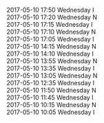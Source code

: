 2017-05-10 17:50 Wednesday  I  
2017-05-10 17:20 Wednesday  N  
2017-05-10 17:15 Wednesday  I  
2017-05-10 17:10 Wednesday  N  
2017-05-10 17:05 Wednesday  I  
2017-05-10 14:15 Wednesday  N  
2017-05-10 14:10 Wednesday  I  
2017-05-10 13:55 Wednesday  N  
2017-05-10 13:35 Wednesday  I  
2017-05-10 13:05 Wednesday  N  
2017-05-10 12:35 Wednesday  I  
2017-05-10 11:50 Wednesday  N  
2017-05-10 11:45 Wednesday  I  
2017-05-10 10:15 Wednesday  N  
2017-05-10 10:05 Wednesday  I  

